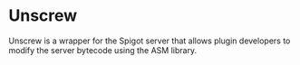 # Unscrew
Unscrew is a wrapper for the Spigot server that allows plugin developers to modify the server bytecode using the ASM library.
